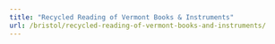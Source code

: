 ```yaml
---
title: "Recycled Reading of Vermont Books & Instruments"
url: /bristol/recycled-reading-of-vermont-books-and-instruments/
---
```

